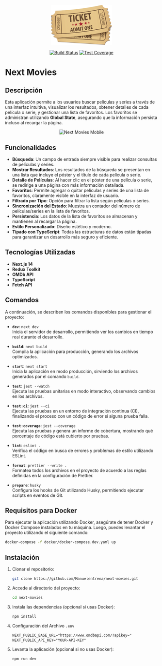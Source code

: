 <p align="center"><img src="https://raw.githubusercontent.com/Manuelentrena/next-movies/refs/heads/main/public/ticket.webp" width="200" alt="Next Movies Logo"></p>

<p align="center">
<a href="https://github.com/Manuelentrena/next-movies/actions"><img src="https://github.com/Manuelentrena/next-movies/actions/workflows/deploy.yaml/badge.svg" alt="Build Status"></a>
<a href="https://app.codecov.io/gh/Manuelentrena/next-movies"><img src="https://img.shields.io/codecov/c/github/Manuelentrena/next-movies" alt="Test Coverage"></a>
</p>

# Next Movies

## Descripción

Esta aplicación permite a los usuarios buscar películas y series a través de una interfaz intuitiva, visualizar los resultados, obtener detalles de cada película o serie, y gestionar una lista de favoritos. Los favoritos se administran utilizando **Global State**, asegurando que la información persista incluso al recargar la página.

<p align="center"><img src="https://res.cloudinary.com/manuelentrena/image/upload/v1728259665/Next-Movie/2024-10-07_02h07_34_lkrupl.png" width="800" alt="Next Movies Mobile"></p>

## Funcionalidades

- **Búsqueda**: Un campo de entrada siempre visible para realizar consultas de películas y series.
- **Mostrar Resultados**: Los resultados de la búsqueda se presentan en una lista que incluye el póster y el título de cada película o serie.
- **Detalle de Películas**: Al hacer clic en el póster de una película o serie, se redirige a una página con más información detallada.
- **Favoritos**: Permite agregar o quitar películas y series de una lista de favoritos, claramente visible en la interfaz de usuario.
- **Filtrado por Tipo**: Opción para filtrar la lista según películas o series.
- **Sincronización del Estado**: Muestra un contador del número de películas/series en la lista de favoritos.
- **Persistencia**: Los datos de la lista de favoritos se almacenan y mantienen al recargar la página.
- **Estilo Personalizado**: Diseño estético y moderno.
- **Tipado con TypeScript**: Todas las estructuras de datos están tipadas para garantizar un desarrollo más seguro y eficiente.

## Tecnologías Utilizadas

- **Next.js 14**
- **Redux Toolkit**
- **OMDb API**
- **TypeScript**
- **Fetch API**

## Comandos

A continuación, se describen los comandos disponibles para gestionar el proyecto:

- **`dev`**: `next dev`  
  Inicia el servidor de desarrollo, permitiendo ver los cambios en tiempo real durante el desarrollo.

- **`build`**: `next build`  
  Compila la aplicación para producción, generando los archivos optimizados.

- **`start`**: `next start`  
  Inicia la aplicación en modo producción, sirviendo los archivos generados por el comando `build`.

- **`test`**: `jest --watch`  
  Ejecuta las pruebas unitarias en modo interactivo, observando cambios en los archivos.

- **`test:ci`**: `jest --ci`  
  Ejecuta las pruebas en un entorno de integración continua (CI), finalizando el proceso con un código de error si alguna prueba falla.

- **`test:coverage`**: `jest --coverage`  
  Ejecuta las pruebas y genera un informe de cobertura, mostrando qué porcentaje de código está cubierto por pruebas.

- **`lint`**: `eslint .`  
  Verifica el código en busca de errores y problemas de estilo utilizando ESLint.

- **`format`**: `prettier --write .`  
  Formatea todos los archivos en el proyecto de acuerdo a las reglas definidas en la configuración de Prettier.

- **`prepare`**: `husky`  
  Configura los hooks de Git utilizando Husky, permitiendo ejecutar scripts en eventos de Git.

## Requisitos para Docker

Para ejecutar la aplicación utilizando Docker, asegúrate de tener Docker y Docker Compose instalados en tu máquina. Luego, puedes levantar el proyecto utilizando el siguiente comando:

```bash
docker-compose -f docker/docker-compose.dev.yaml up
```

## Instalación

1. Clonar el repositorio:

   ```bash
   git clone https://github.com/Manuelentrena/next-movies.git
   ```

2. Accede al directorio del proyecto:

   ```bash
   cd next-movies
   ```

3. Instala las dependencias (opcional si usas Docker):

   ```bash
   npm install
   ```

4. Configuración del Archivo `.env`

   ```
   NEXT_PUBLIC_BASE_URL="https://www.omdbapi.com/?apikey="
   NEXT_PUBLIC_API_KEY="YOUR-API-KEY"
   ```

5. Levanta la aplicación (opcional si no usas Docker):
   ```bash
   npm run dev
   ```
